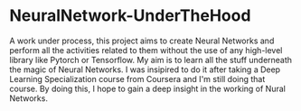 # NeuralNetwork-UnderTheHood
A work under process, this project aims to create Neural Networks and perform all the activities related to them without the use of any high-level library like Pytorch or Tensorflow. My aim is to learn all the stuff underneath the magic of Neural Networks.
I was insipired to do it after taking a Deep Learning Specialization course from Coursera and I'm still doing that course. By doing this, I hope to gain a deep insight in the working of Nural Networks.
